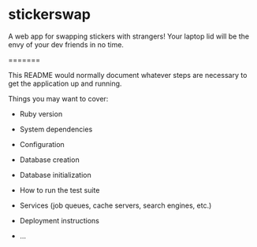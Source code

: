 # stickerswap
A web app for swapping stickers with strangers! Your laptop lid will be the envy of your dev friends in no time.

=======

This README would normally document whatever steps are necessary to get the
application up and running.

Things you may want to cover:

* Ruby version

* System dependencies

* Configuration

* Database creation

* Database initialization

* How to run the test suite

* Services (job queues, cache servers, search engines, etc.)

* Deployment instructions

* ...
